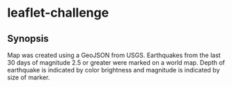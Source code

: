 # leaflet-challenge

## Synopsis
Map was created using a GeoJSON from USGS. Earthquakes from the
last 30 days of magnitude 2.5 or greater were marked on a world map.
Depth of earthquake is indicated by color brightness and magnitude
is indicated by size of marker.
